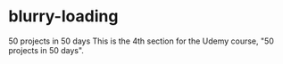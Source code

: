 # blurry-loading
50 projects in 50 days This is the 4th section for the Udemy course, "50 projects in 50 days".

